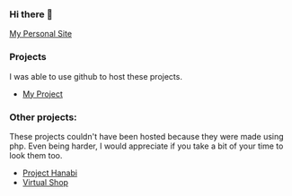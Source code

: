 ### Hi there 👋

[My Personal Site](https://monambike.github.io)

### Projects
I was able to use github to host these projects.
- [My Project](https://monambike.github.io/virtualrestaurant_web)

### Other projects:
These projects couldn't have been hosted because they were made using php. Even being harder, I would appreciate if you take a bit of your time to look them too.
- [Project Hanabi](https://github.com/monambike/projecthanabi_web)
- [Virtual Shop](https://github.com/monambike/virtualshop_web)
